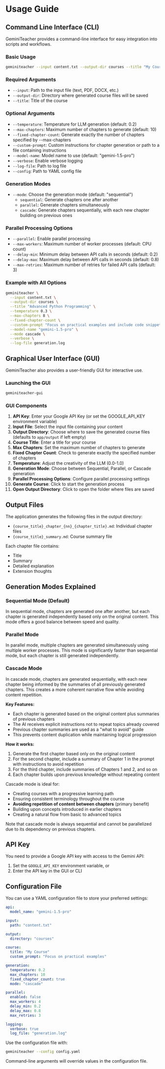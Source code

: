 # Usage Guide

## Command Line Interface (CLI)

GeminiTeacher provides a command-line interface for easy integration into scripts and workflows.

### Basic Usage

```bash
geminiteacher --input content.txt --output-dir courses --title "My Course"
```

### Required Arguments

- `--input`: Path to the input file (text, PDF, DOCX, etc.)
- `--output-dir`: Directory where generated course files will be saved
- `--title`: Title of the course

### Optional Arguments

- `--temperature`: Temperature for LLM generation (default: 0.2)
- `--max-chapters`: Maximum number of chapters to generate (default: 10)
- `--fixed-chapter-count`: Generate exactly the number of chapters specified by --max-chapters
- `--custom-prompt`: Custom instructions for chapter generation or path to a file containing instructions
- `--model-name`: Model name to use (default: "gemini-1.5-pro")
- `--verbose`: Enable verbose logging
- `--log-file`: Path to log file
- `--config`: Path to YAML config file

### Generation Modes

- `--mode`: Choose the generation mode (default: "sequential")
  - `sequential`: Generate chapters one after another
  - `parallel`: Generate chapters simultaneously
  - `cascade`: Generate chapters sequentially, with each new chapter building on previous ones

### Parallel Processing Options

- `--parallel`: Enable parallel processing
- `--max-workers`: Maximum number of worker processes (default: CPU count)
- `--delay-min`: Minimum delay between API calls in seconds (default: 0.2)
- `--delay-max`: Maximum delay between API calls in seconds (default: 0.8)
- `--max-retries`: Maximum number of retries for failed API calls (default: 3)

### Example with All Options

```bash
geminiteacher \
  --input content.txt \
  --output-dir courses \
  --title "Advanced Python Programming" \
  --temperature 0.3 \
  --max-chapters 8 \
  --fixed-chapter-count \
  --custom-prompt "Focus on practical examples and include code snippets" \
  --model-name "gemini-1.5-pro" \
  --mode cascade \
  --verbose \
  --log-file generation.log
```

## Graphical User Interface (GUI)

GeminiTeacher also provides a user-friendly GUI for interactive use.

### Launching the GUI

```bash
geminiteacher-gui
```

### GUI Components

1. **API Key**: Enter your Google API Key (or set the GOOGLE_API_KEY environment variable)
2. **Input File**: Select the input file containing your content
3. **Output Directory**: Choose where to save the generated course files (defaults to `app/output` if left empty)
4. **Course Title**: Enter a title for your course
5. **Max Chapters**: Set the maximum number of chapters to generate
6. **Fixed Chapter Count**: Check to generate exactly the specified number of chapters
7. **Temperature**: Adjust the creativity of the LLM (0.0-1.0)
8. **Generation Mode**: Choose between Sequential, Parallel, or Cascade generation
9. **Parallel Processing Options**: Configure parallel processing settings
10. **Generate Course**: Click to start the generation process
11. **Open Output Directory**: Click to open the folder where files are saved

## Output Files

The application generates the following files in the output directory:

- `{course_title}_chapter_{nn}_{chapter_title}.md`: Individual chapter files
- `{course_title}_summary.md`: Course summary file

Each chapter file contains:
- Title
- Summary
- Detailed explanation
- Extension thoughts

## Generation Modes Explained

### Sequential Mode (Default)

In sequential mode, chapters are generated one after another, but each chapter is generated independently based only on the original content. This mode offers a good balance between speed and quality.

### Parallel Mode

In parallel mode, multiple chapters are generated simultaneously using multiple worker processes. This mode is significantly faster than sequential mode, but each chapter is still generated independently.

### Cascade Mode

In cascade mode, chapters are generated sequentially, with each new chapter being informed by the summaries of all previously generated chapters. This creates a more coherent narrative flow while avoiding content repetition.

**Key Features:**
- Each chapter is generated based on the original content plus summaries of previous chapters
- The AI receives explicit instructions not to repeat topics already covered
- Previous chapter summaries are used as a "what to avoid" guide
- This prevents content duplication while maintaining logical progression

**How it works:**
1. Generate the first chapter based only on the original content
2. For the second chapter, include a summary of Chapter 1 in the prompt with instructions to avoid repetition
3. For the third chapter, include summaries of Chapters 1 and 2, and so on
4. Each chapter builds upon previous knowledge without repeating content

Cascade mode is ideal for:
- Creating courses with a progressive learning path
- Ensuring consistent terminology throughout the course
- **Avoiding repetition of content between chapters** (primary benefit)
- Building upon concepts introduced in earlier chapters
- Creating a natural flow from basic to advanced topics

Note that cascade mode is always sequential and cannot be parallelized due to its dependency on previous chapters.

## API Key

You need to provide a Google API key with access to the Gemini API:

1. Set the `GOOGLE_API_KEY` environment variable, or
2. Enter the API key in the GUI or CLI

## Configuration File

You can use a YAML configuration file to store your preferred settings:

```yaml
api:
  model_name: "gemini-1.5-pro"

input:
  path: "content.txt"

output:
  directory: "courses"

course:
  title: "My Course"
  custom_prompt: "Focus on practical examples"

generation:
  temperature: 0.2
  max_chapters: 10
  fixed_chapter_count: true
  mode: "cascade"

parallel:
  enabled: false
  max_workers: 4
  delay_min: 0.2
  delay_max: 0.8
  max_retries: 3

logging:
  verbose: true
  log_file: "generation.log"
```

Use the configuration file with:

```bash
geminiteacher --config config.yaml
```

Command-line arguments will override values in the configuration file. 